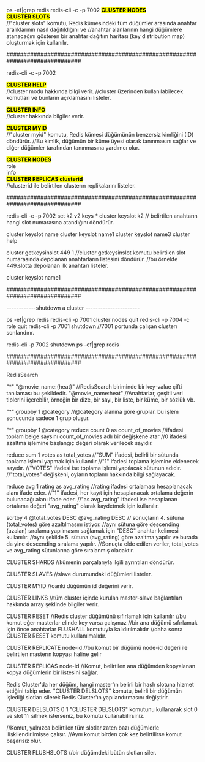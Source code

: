 ps -ef|grep redis
redis-cli -c -p 7002
<b><mark>CLUSTER NODES</mark></b><br>
<b><mark>CLUSTER SLOTS</mark></b><br>
//"cluster slots" komutu, Redis kümesindeki tüm düğümler arasında anahtar aralıklarının nasıl dağıtıldığını ve 
//anahtar alanlarının hangi düğümlere atanacağını gösteren bir anahtar dağıtım haritası (key distribution map) oluşturmak için kullanılır.

##############################################################################

redis-cli -c -p 7002 <br>

<b><mark>CLUSTER HELP</mark></b><br>
//cluster modu hakkında bilgi verir.
//cluster üzerinden kullanılabilecek komutları ve bunların açıklamasını listeler.

<b><mark>CLUSTER INFO</mark></b><br>
//cluster hakkında bilgiler verir.

<b><mark>CLUSTER MYID</mark></b><br>
//"cluster myid" komutu, Redis kümesi düğümünün benzersiz kimliğini (ID) döndürür. 
//Bu kimlik, düğümün bir küme üyesi olarak tanınmasını sağlar ve diğer düğümler tarafından tanınmasına yardımcı olur.

<b><mark>CLUSTER NODES</mark></b><br>
role <br>
info <br>
<b><mark>CLUSTER REPLICAS clusterid</mark></b><br>
//clusterid ile belirtilen clusterın replikalarını listeler.

##############################################################################

redis-cli -c -p 7002
set k2 v2
keys *
cluster keyslot k2
// belirtilen anahtarın hangi slot numarasına atandığını döndürür. 

cluster keyslot name
cluster keyslot name1
cluster keyslot name3
cluster help

cluster getkeysinslot 449 1
//cluster getkeysinslot komutu belirtilen slot numarasında depolanan anahtarların listesini döndürür.
//bu örnekte 449.slotta depolanan ilk anahtarı listeler.

cluster keyslot name1

##############################################################################

------------shutdown a cluster ----------------------

ps -ef|grep redis
redis-cli -p 7001
cluster nodes
quit
redis-cli -p 7004 -c
role
quit
redis-cli -p 7001 shutdown
//7001 portunda çalışan clusterı sonlandırır.

redis-cli -p 7002 shutdown
ps -ef|grep redis


##############################################################################

RedisSearch

"*"
"@movie_name:{heat}"   //RedisSearch biriminde bir key-value çifti tanılaması bu şekildedir.
"@movie_name:heat"
//Anahtarlar, çeşitli veri tiplerini içerebilir, örneğin bir dize, bir sayı, bir liste, bir küme, bir sözlük vb.

"*"
groupby 1 @category
//@category alanına göre gruplar. bu işlem sonucunda sadece 1 grup oluşur.

"*"
groupby 1 @category
reduce count 0 as count_of_movies
//ifadesi toplam belge saysını count_of_movies adlı bir değişkene atar
//0 ifadesi azaltma işlemine başlangıç değeri olarak verilecek sayıdır.

reduce sum 1 votes as total_votes
//"SUM" ifadesi, belirli bir sütunda toplama işlemi yapmak için kullanılır
//"1" ifadesi toplama işlemine eklenecek sayıdır. 
//"VOTES" ifadesi ise toplama işlemi yapılacak sütunun adıdır.
//"total_votes" değişkeni, oyların toplamı hakkında bilgi sağlayacak.

reduce avg 1 rating as avg_rating
//rating ifadesi ortalaması hesaplanacak alanı ifade eder.
//"1" ifadesi, her kayıt için hesaplanacak ortalama değerin bulunacağı alanı ifade eder. 
//"as avg_rating" ifadesi ise hesaplanan ortalama değeri "avg_rating" olarak kaydetmek için kullanılır.

sortby 4 @total_votes DESC @avg_rating DESC
// sonuçların 4. sütuna (total_votes) göre azaltılmasını istiyor. 
//aynı sütuna göre descending (azalan) sıralama yapılmasını sağlamak için "DESC" anahtar kelimesi kullanılır.
//aynı şekilde 5. sütuna (avg_rating) göre azaltma yapılır ve burada da yine descending sıralama yapılır. 
//Sonuçta elde edilen veriler, total_votes ve avg_rating sütunlarına göre sıralanmış olacaktır.


CLUSTER SHARDS
//kümenin parçalarıyla ilgili ayrıntıları döndürür.

CLUSTER SLAVES
//slave durumundaki düğümleri listeler.

CLUSTER MYID
//oanki düğümün id değerini verir.

CLUSTER LINKS 
//tüm cluster içinde kurulan master-slave bağlantıları hakkında array şeklinde bilgiler verir.

CLUSTER RESET
//Redis cluster düğümünü sıfırlamak için kullanılır
//bu komut eğer masterlar elinde key varsa çalışmaz
//bir ana düğümü sıfırlamak için önce anahtarlar FLUSHALL komutuyla kalıdırılmalıdır
//daha sonra CLUSTER RESET komutu kullanılmalıdır.

CLUSTER REPLICATE node-id
//bu komut bir düğümü node-id değeri ile belirtilen masterın kopyası haline gelir

CLUSTER REPLICAS node-id
//Komut, belirtilen ana düğümden kopyalanan kopya düğümlerin bir listesini sağlar.


Redis Cluster'da her düğüm, hangi master'ın belirli bir hash slotuna hizmet ettiğini takip eder.
"CLUSTER DELSLOTS" komutu, belirli bir düğümün işlediği slotları silerek Redis Cluster'ın yapılandırmasını değiştirir. 

CLUSTER DELSLOTS 0 1
"CLUSTER DELSLOTS" komutunu kullanarak slot 0 ve slot 1'i silmek isterseniz, bu komutu kullanabilirsiniz.

//Komut, yalnızca belirtilen tüm slotlar zaten bazı düğümlerle ilişkilendirilmişse çalışır.
//Aynı komut birden çok kez belirtilirse komut başarısız olur.


CLUSTER FLUSHSLOTS
//bir düğümdeki bütün slotları siler.
























